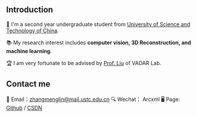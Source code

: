 ## Introduction

🌟 I'm a second year undergraduate student from [University of Science and Technology of China](https://en.ustc.edu.cn/). 

📚 My research interest includes **computer vision, 3D Reconstruction, and machine learning**.


🏆 I am very fortunate to be advised by [Prof. Liu](https://faculty.ustc.edu.cn/dongeliu/) of VADAR Lab.


## Contact me
 📧  Email：zhangmenglin@mail.ustc.edu.cn
 🔍  Wechat： Arcxml
 🖥️  Page: [Github](https://github.com/Arcxml)  / [CSDN](https://blog.csdn.net/weixin_49599247?type=blog)
